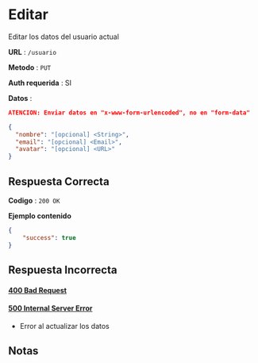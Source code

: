 # Editar

Editar los datos del usuario actual

**URL** : `/usuario`

**Metodo** : `PUT`

**Auth requerida** : SI

**Datos** :

```json
ATENCION: Enviar datos en "x-www-form-urlencoded", no en "form-data"

{
  "nombre": "[opcional] <String>",
  "email": "[opcional] <Email>",
  "avatar": "[opcional] <URL>"
}
```

## Respuesta Correcta

**Codigo** : `200 OK`

**Ejemplo contenido**

```json
{
    "success": true
}
```

## Respuesta Incorrecta

#### [400 Bad Request](../General/Errores.md#400-bad-request)

#### [500 Internal Server Error](../General/Errores.md#500-internal-server-error)

* Error al actualizar los datos

## Notas
